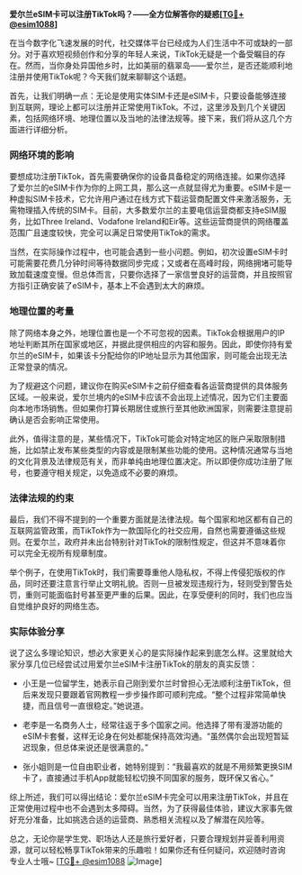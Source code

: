 **爱尔兰eSIM卡可以注册TikTok吗？——全方位解答你的疑惑[[TG💪+ @esim1088](https://t.me/s/esim1088)]**

在当今数字化飞速发展的时代，社交媒体平台已经成为人们生活中不可或缺的一部分。对于喜欢短视频创作和分享的年轻人来说，TikTok无疑是一个备受瞩目的存在。然而，当你身处异国他乡时，比如美丽的翡翠岛——爱尔兰，是否还能顺利地注册并使用TikTok呢？今天我们就来聊聊这个话题。

首先，让我们明确一点：无论是使用实体SIM卡还是eSIM卡，只要设备能够连接到互联网，理论上都可以注册并正常使用TikTok。不过，这里涉及到几个关键因素，包括网络环境、地理位置以及当地的法律法规等。接下来，我们将从这几个方面进行详细分析。

### 网络环境的影响

要想成功注册TikTok，首先需要确保你的设备具备稳定的网络连接。如果你选择了爱尔兰的eSIM卡作为你的上网工具，那么这一点就显得尤为重要。eSIM卡是一种虚拟SIM卡技术，它允许用户通过在线方式下载运营商配置文件来激活服务，无需物理插入传统的SIM卡。目前，大多数爱尔兰的主要电信运营商都支持eSIM服务，比如Three Ireland、Vodafone Ireland和Eir等。这些运营商提供的网络覆盖范围广且速度较快，完全可以满足日常使用TikTok的需求。

当然，在实际操作过程中，也可能会遇到一些小问题。例如，初次设置eSIM卡时可能需要花费几分钟时间等待数据同步完成；又或者在高峰时段，网络拥堵可能导致加载速度变慢。但总体而言，只要你选择了一家信誉良好的运营商，并且按照官方指引正确安装了eSIM卡，基本上不会遇到太大的麻烦。

### 地理位置的考量

除了网络本身之外，地理位置也是一个不可忽视的因素。TikTok会根据用户的IP地址判断其所在国家或地区，并据此提供相应的内容和服务。因此，即使你持有爱尔兰的eSIM卡，如果该卡分配给你的IP地址显示为其他国家，则可能会出现无法正常登录的情况。

为了规避这个问题，建议你在购买eSIM卡之前仔细查看各运营商提供的具体服务区域。一般来说，爱尔兰境内的eSIM卡应该不会出现上述情况，因为它们主要面向本地市场销售。但如果你打算长期居住或旅行至其他欧洲国家，则需要注意提前确认是否会影响正常使用。

此外，值得注意的是，某些情况下，TikTok可能会对特定地区的账户采取限制措施，比如禁止发布某些类型的内容或是限制某些功能的使用。这种情况通常与当地的文化背景及法律规范有关，而非单纯由地理位置决定。所以即便你成功注册了账号，也要遵守相关规定，以免造成不必要的麻烦。

### 法律法规的约束

最后，我们不得不提到的一个重要方面就是法律法规。每个国家和地区都有自己的互联网监管政策，而TikTok作为一款国际化的社交应用，自然也需要遵循这些规则。在爱尔兰，政府并未出台特别针对TikTok的限制性规定，但这并不意味着你可以完全无视所有规章制度。

举个例子，在使用TikTok时，我们需要尊重他人隐私权，不得上传侵犯版权的作品，同时还要注意言行举止文明礼貌。否则一旦被发现违规行为，轻则受到警告处罚，重则可能面临封号甚至更严重的后果。因此，在享受便利的同时，我们也应当自觉维护良好的网络生态。

### 实际体验分享

说了这么多理论知识，想必大家更关心的是实际操作起来到底怎么样。这里就给大家分享几位已经尝试过用爱尔兰eSIM卡注册TikTok的朋友的真实反馈：

- 小王是一位留学生，她表示自己刚到爱尔兰时曾担心无法顺利注册TikTok，但后来发现只要跟着官网教程一步步操作即可顺利完成。“整个过程非常简单快捷，而且信号一直很稳定。”她说道。

- 老李是一名商务人士，经常往返于多个国家之间。他选择了带有漫游功能的eSIM卡套餐，这样无论身在何处都能保持高效沟通。“虽然偶尔会出现短暂延迟现象，但总体来说还是很满意的。”

- 张小姐则是一位自由职业者，她特别提到：“我最喜欢的就是不用频繁更换SIM卡了，直接通过手机App就能轻松切换不同国家的服务，既环保又省心。”

综上所述，我们可以得出结论：爱尔兰eSIM卡完全可以用来注册TikTok，并且在正常使用过程中也不会遇到太多障碍。当然，为了获得最佳体验，建议大家事先做好充分准备，比如挑选合适的运营商、熟悉相关流程以及了解潜在风险等。

总之，无论你是学生党、职场达人还是旅行爱好者，只要合理规划并妥善利用资源，就可以轻松畅享TikTok带来的乐趣啦！如果你还有任何疑问，欢迎随时咨询专业人士哦~ [[TG💪+ @esim1088](https://t.me/s/esim1088) ![Image](https://i.postimg.cc/4NQfJmqS/Snipaste-2025-05-13-00-14-12.png)]